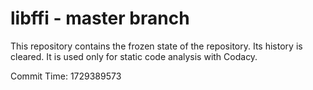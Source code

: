 # libffi - master branch

This repository contains the frozen state of the repository.
Its history is cleared. It is used only for static code
analysis with Codacy.

Commit Time: 1729389573
